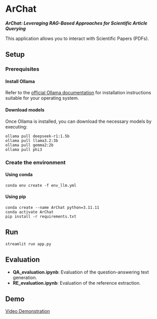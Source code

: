 # ArChat

**_ArChat: Leveraging RAG-Based Approaches for Scientific Article Querying_**

This application allows you to interact with Scientific Papers (PDFs).

## Setup

### Prerequisites

#### Install Ollama  

Refer to the [official Ollama documentation](https://ollama.com/) for installation instructions suitable for your operating system.

#### Download models

Once Ollama is installed, you can download the necessary models by executing:

```
ollama pull deepseek-r1:1.5b
ollama pull llama3.2:3b
ollama pull gemma2:2b
ollama pull phi3
```

### Create the environment

#### Using conda

```
conda env create -f env_llm.yml
```

#### Using pip

```
conda create --name ArChat python=3.11.11
conda activate ArChat
pip install -r requirements.txt
```

## Run

```
streamlit run app.py

```

## Evaluation

- **QA_evaluation.ipynb**: Evaluation of the question-answering text generation.  
- **RE_evaluation.ipynb**: Evaluation of the reference extraction.


## Demo

[Video Demonstration](https://www.youtube.com/watch?v=QOy3HRuMnvY)